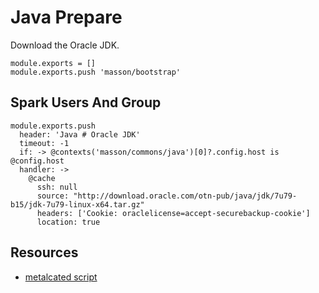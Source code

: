
# Java Prepare

Download the Oracle JDK.

    module.exports = []
    module.exports.push 'masson/bootstrap'

## Spark Users And Group

    module.exports.push
      header: 'Java # Oracle JDK'
      timeout: -1
      if: -> @contexts('masson/commons/java')[0]?.config.host is @config.host
      handler: ->
        @cache
          ssh: null
          source: "http://download.oracle.com/otn-pub/java/jdk/7u79-b15/jdk-7u79-linux-x64.tar.gz"
          headers: ['Cookie: oraclelicense=accept-securebackup-cookie']
          location: true

## Resources

*   [metalcated script](https://github.com/metalcated/Scripts/blob/master/install_java.sh)

